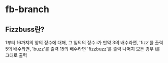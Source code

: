 # fb-branch

## Fizzbuss란?

1부터 16까지의 양의 정수에 대해,
그 임의의 정수 i가 만약
3의 배수라면, 'fizz'를 출력
5의 배수라면, 'buzz'를 출력
15의 배수라면 'fizzbuzz'를 출력
나머지 모든 경우 i를 그대로 출력
